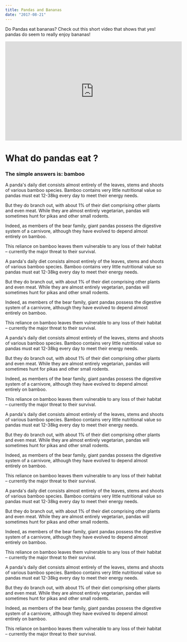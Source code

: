 ```yaml
---
title: Pandas and Bananas
date: "2017-08-21"
---
```


Do Pandas eat bananas? Check out this short video that shows that yes! pandas do seem to really enjoy bananas!

<iframe width="560" height="315" src="https://www.youtube.com/embed/4SZl1r2O_bY" frameborder="0" allowfullscreen></iframe>

# What do pandas eat ?
### The simple answers is: bamboo

A panda's daily diet consists almost entirely of the leaves, stems and shoots of various bamboo species.
Bamboo contains very little nutritional value so pandas must eat 12-38kg every day to meet their energy needs.

But they do branch out, with about 1% of their diet comprising other plants and even meat. While they are almost entirely vegetarian, pandas will sometimes hunt for pikas and other small rodents.

Indeed, as members of the bear family, giant pandas possess the digestive system of a carnivore, although they have evolved to depend almost entirely on bamboo.

This reliance on bamboo leaves them vulnerable to any loss of their habitat – currently the major threat to their survival.

A panda's daily diet consists almost entirely of the leaves, stems and shoots of various bamboo species.
Bamboo contains very little nutritional value so pandas must eat 12-38kg every day to meet their energy needs.

But they do branch out, with about 1% of their diet comprising other plants and even meat. While they are almost entirely vegetarian, pandas will sometimes hunt for pikas and other small rodents.

Indeed, as members of the bear family, giant pandas possess the digestive system of a carnivore, although they have evolved to depend almost entirely on bamboo.

This reliance on bamboo leaves them vulnerable to any loss of their habitat – currently the major threat to their survival.

A panda's daily diet consists almost entirely of the leaves, stems and shoots of various bamboo species.
Bamboo contains very little nutritional value so pandas must eat 12-38kg every day to meet their energy needs.

But they do branch out, with about 1% of their diet comprising other plants and even meat. While they are almost entirely vegetarian, pandas will sometimes hunt for pikas and other small rodents.

Indeed, as members of the bear family, giant pandas possess the digestive system of a carnivore, although they have evolved to depend almost entirely on bamboo.

This reliance on bamboo leaves them vulnerable to any loss of their habitat – currently the major threat to their survival.

A panda's daily diet consists almost entirely of the leaves, stems and shoots of various bamboo species.
Bamboo contains very little nutritional value so pandas must eat 12-38kg every day to meet their energy needs.

But they do branch out, with about 1% of their diet comprising other plants and even meat. While they are almost entirely vegetarian, pandas will sometimes hunt for pikas and other small rodents.

Indeed, as members of the bear family, giant pandas possess the digestive system of a carnivore, although they have evolved to depend almost entirely on bamboo.

This reliance on bamboo leaves them vulnerable to any loss of their habitat – currently the major threat to their survival.

A panda's daily diet consists almost entirely of the leaves, stems and shoots of various bamboo species.
Bamboo contains very little nutritional value so pandas must eat 12-38kg every day to meet their energy needs.

But they do branch out, with about 1% of their diet comprising other plants and even meat. While they are almost entirely vegetarian, pandas will sometimes hunt for pikas and other small rodents.

Indeed, as members of the bear family, giant pandas possess the digestive system of a carnivore, although they have evolved to depend almost entirely on bamboo.

This reliance on bamboo leaves them vulnerable to any loss of their habitat – currently the major threat to their survival.

A panda's daily diet consists almost entirely of the leaves, stems and shoots of various bamboo species.
Bamboo contains very little nutritional value so pandas must eat 12-38kg every day to meet their energy needs.

But they do branch out, with about 1% of their diet comprising other plants and even meat. While they are almost entirely vegetarian, pandas will sometimes hunt for pikas and other small rodents.

Indeed, as members of the bear family, giant pandas possess the digestive system of a carnivore, although they have evolved to depend almost entirely on bamboo.

This reliance on bamboo leaves them vulnerable to any loss of their habitat – currently the major threat to their survival.
